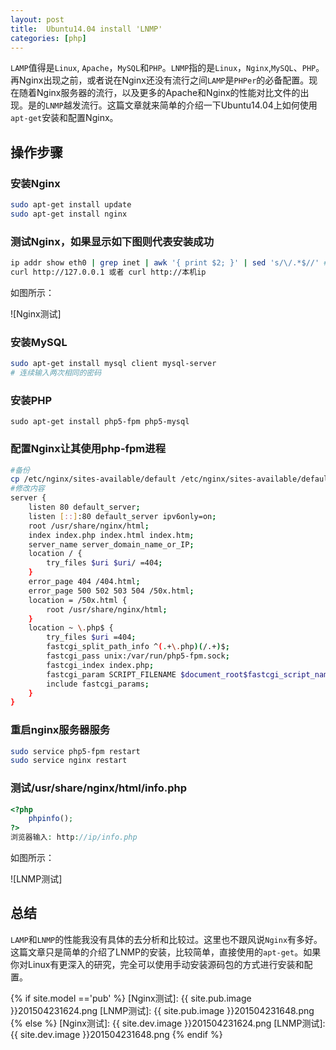```yaml
---
layout: post
title:  Ubuntu14.04 install 'LNMP'
categories: [php]
---
```


```LAMP```值得是```Linux```, ```Apache```，```MySQL```和```PHP```。```LNMP```指的是```Linux```，```Nginx```,```MySQL```、```PHP```。再Nginx出现之前，或者说在Nginx还没有流行之间```LAMP```是```PHPer```的必备配置。现在随着Nginx服务器的流行，以及更多的Apache和Nginx的性能对比文件的出现。是的```LNMP```越发流行。这篇文章就来简单的介绍一下Ubuntu14.04上如何使用```apt-get```安装和配置Nginx。

## 操作步骤 ##

### 安装Nginx ###

```bash
sudo apt-get install update
sudo apt-get install nginx
```

### 测试Nginx，如果显示如下图则代表安装成功 ###

```bash
ip addr show eth0 | grep inet | awk '{ print $2; }' | sed 's/\/.*$//' #查看本机IP地址
curl http://127.0.0.1 或者 curl http://本机ip
```

如图所示：

![Nginx测试]

### 安装MySQL ###

```bash
sudo apt-get install mysql client mysql-server
# 连续输入两次相同的密码
```

### 安装PHP ###

```
sudo apt-get install php5-fpm php5-mysql
```

### 配置Nginx让其使用php-fpm进程 ###

```bash
#备份
cp /etc/nginx/sites-available/default /etc/nginx/sites-available/default.back
#修改内容
server {
	listen 80 default_server;
	listen [::]:80 default_server ipv6only=on;
	root /usr/share/nginx/html;
	index index.php index.html index.htm;
	server_name server_domain_name_or_IP;
	location / {
		try_files $uri $uri/ =404;
	}
	error_page 404 /404.html;
	error_page 500 502 503 504 /50x.html;
	location = /50x.html {
		root /usr/share/nginx/html;
	}
	location ~ \.php$ {
		try_files $uri =404;
		fastcgi_split_path_info ^(.+\.php)(/.+)$;
		fastcgi_pass unix:/var/run/php5-fpm.sock;
		fastcgi_index index.php;
		fastcgi_param SCRIPT_FILENAME $document_root$fastcgi_script_name;
		include fastcgi_params;
	}
}
```

### 重启nginx服务器服务 ###

```bash
sudo service php5-fpm restart
sudo service nginx restart
```

### 测试/usr/share/nginx/html/info.php ###

```php
<?php
	phpinfo();
?>
浏览器输入: http://ip/info.php
```

如图所示：

![LNMP测试]



## 总结 ##

```LAMP```和```LNMP```的性能我没有具体的去分析和比较过。这里也不跟风说```Nginx```有多好。这篇文章只是简单的介绍了LNMP的安装，比较简单，直接使用的```apt-get```。如果你对Linux有更深入的研究，完全可以使用手动安装源码包的方式进行安装和配置。

{% if site.model =='pub' %}
[Nginx测试]: {{ site.pub.image }}201504231624.png
[LNMP测试]: {{ site.pub.image }}201504231648.png
{% else %}
[Nginx测试]: {{ site.dev.image }}201504231624.png
[LNMP测试]: {{ site.dev.image }}201504231648.png
{% endif %}